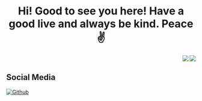<!--
**tsudd/tsudd** is a ✨ _special_ ✨ repository because its `README.md` (this file) appears on your GitHub profile.

Here are some ideas to get you started:

- 🔭 I’m currently working on ...
- 🌱 I’m currently learning ...
- 👯 I’m looking to collaborate on ...
- 🤔 I’m looking for help with ...
- 💬 Ask me about ...
- 📫 How to reach me: ...
- 😄 Pronouns: ...
- ⚡ Fun fact: ...
-->

<h1 align="center"> Hi! Good to see you here! Have a good live and always be kind. Peace✌️<br/> </h1> 

<img align="right" src="https://github-readme-stats.vercel.app/api/top-langs/?username=tsudd&langs_count=6hide=html,css,scss">
<img style="float: right;" src="https://github-readme-stats.vercel.app/api?username=tsudd&count_private=true&show_icons=true&theme=dark&hide_title=true">
<br />

## Social Media
[![Github](https://img.shields.io/badge/-Github-000?style=flat&logo=Github&logoColor=white)](https://github.com/tsudd)
